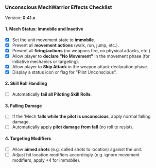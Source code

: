 ﻿### Unconscious MechWarrior Effects Checklist
Version: **0.41.x**

#### 1. Mech Status: Immobile and Inactive

* [x] Set the unit movement state to **immobile**.
* [x] Prevent all **movement actions** (walk, run, jump, etc.).
* [x] Prevent all **firing/actions** (no weapons fire, no physical attacks, etc.).
* [x] Allow player to **declare "No Movement"** in the movement phase (for initiative mechanics or targeting).
* [x] Allow player to **Skip Attack** in the weapon attack declaration phase.
* [x] Display a status icon or flag for "Pilot Unconscious".

#### 2. Skill Roll Handling

* [ ] Automatically **fail all Piloting Skill Rolls**.

#### 3. Falling Damage

* [ ] If the 'Mech **falls while the pilot is unconscious**, apply normal falling damage.
* [ ] Automatically apply **pilot damage from fall** (no roll to resist).

#### 4. Targeting Modifiers
* [ ] Allow **aimed shots** (e.g. called shots to location) against the unit.
* [ ] Adjust hit location modifiers accordingly (e.g. ignore movement modifiers, apply +4 for immobile).